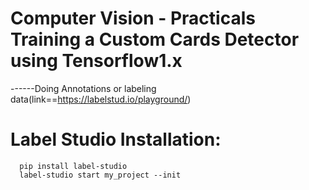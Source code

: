 # Computer Vision - Practicals Training a Custom Cards Detector using Tensorflow1.x
------Doing Annotations or labeling data(link==https://labelstud.io/playground/)
# Label Studio Installation:
      pip install label-studio
      label-studio start my_project --init
